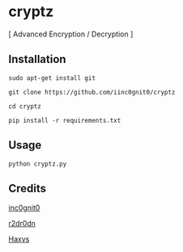 # cryptz
[ Advanced Encryption / Decryption ]

## Installation

`sudo apt-get install git`

`git clone https://github.com/iinc0gnit0/cryptz`

`cd cryptz`

`pip install -r requirements.txt`

## Usage

`python cryptz.py`

## Credits

[inc0gnit0](https://github.com/iinc0gnit0)

[r2dr0dn](https://github.com/r2dr0dn)

[Haxys](https://github.com/cmsteffen-code) 
